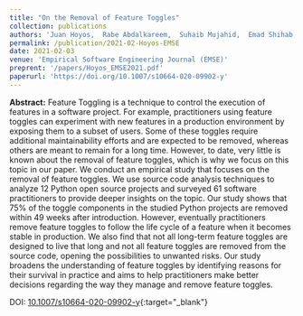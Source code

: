 ```yaml
---
title: "On the Removal of Feature Toggles"
collection: publications
authors: 'Juan Hoyos,  Rabe Abdalkareem,  Suhaib Mujahid,  Emad Shihab,  Albeiro Bedoya'
permalink: /publication/2021-02-Hoyos-EMSE
date: 2021-02-03
venue: 'Empirical Software Engineering Journal (EMSE)'
preprent: '/papers/Hoyos_EMSE2021.pdf'
paperurl: 'https://doi.org/10.1007/s10664-020-09902-y'
---
```

 **Abstract:**  Feature Toggling is a technique to control the execution of features in a software project. For example, practitioners using feature toggles can experiment with new features in a production environment by exposing them to a subset of users. Some of these toggles require additional maintainability efforts and are expected to be removed, whereas others are meant to remain for a long time. However, to date, very little is known about the removal of feature toggles, which is why we focus on this topic in our paper. We conduct an empirical study that focuses on the removal of feature toggles. We use source code analysis techniques to analyze 12 Python open source projects and surveyed 61 software practitioners to provide deeper insights on the topic. Our study shows that 75% of the toggle components in the studied Python projects are removed within 49 weeks after introduction. However, eventually practitioners remove feature toggles to follow the life cycle of a feature when it becomes stable in production. We also find that not all long-term feature toggles are designed to live that long and not all feature toggles are removed from the source code, opening the possibilities to unwanted risks. Our study broadens the understanding of feature toggles by identifying reasons for their survival in practice and aims to help practitioners make better decisions regarding the way they manage and remove feature toggles.

DOI: [10.1007/s10664-020-09902-y](https://doi.org/10.1007/s10664-020-09902-y){:target="_blank"}
